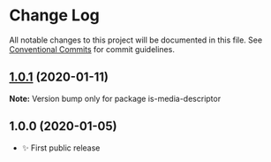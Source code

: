 # Change Log

All notable changes to this project will be documented in this file.
See [Conventional Commits](https://conventionalcommits.org) for commit guidelines.

## [1.0.1](https://gitlab.com/codsen/codsen/compare/is-media-descriptor@1.0.0...is-media-descriptor@1.0.1) (2020-01-11)

**Note:** Version bump only for package is-media-descriptor





## 1.0.0 (2020-01-05)

- ✨ First public release
